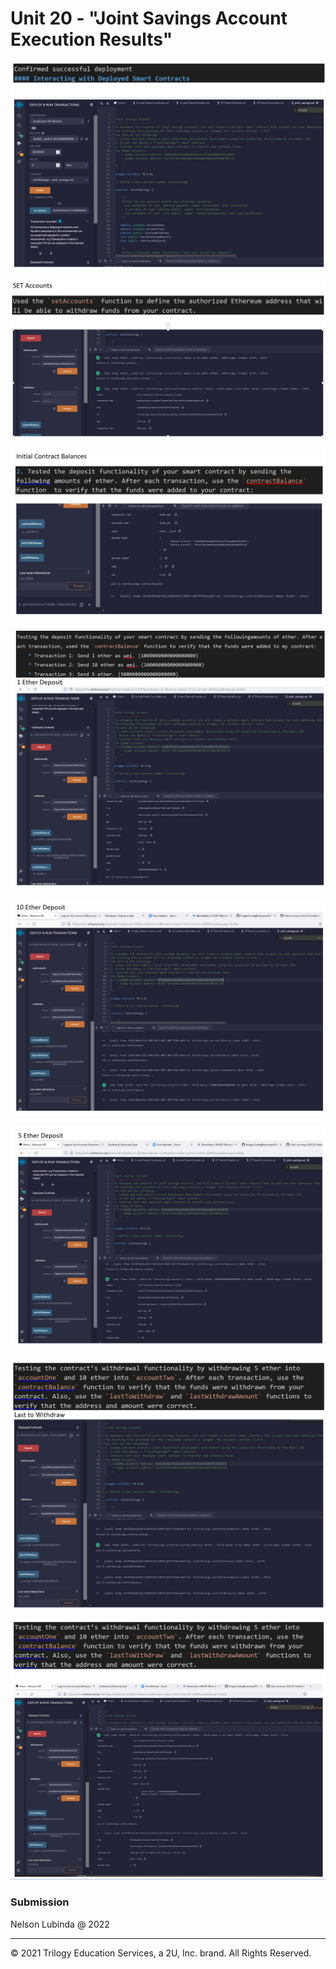 # Unit 20 - "Joint Savings Account Execution Results"

![alt=“Deployment Results”](img1.jpg)

![alt=“Contract Balances”](img2.jpg)

![alt=“Contract Balances”](img3.jpg)

![alt=“Deposits”](img4.jpg)

![alt=“Deposits - 5 Ether”](img5.jpg)

![alt=“Deposits - 10 Ether”](img6.jpg)

![alt=“”](img7.jpg)

![alt=“”](img8.jpg)


### Submission

Nelson Lubinda @ 2022

---

© 2021 Trilogy Education Services, a 2U, Inc. brand. All Rights Reserved.

